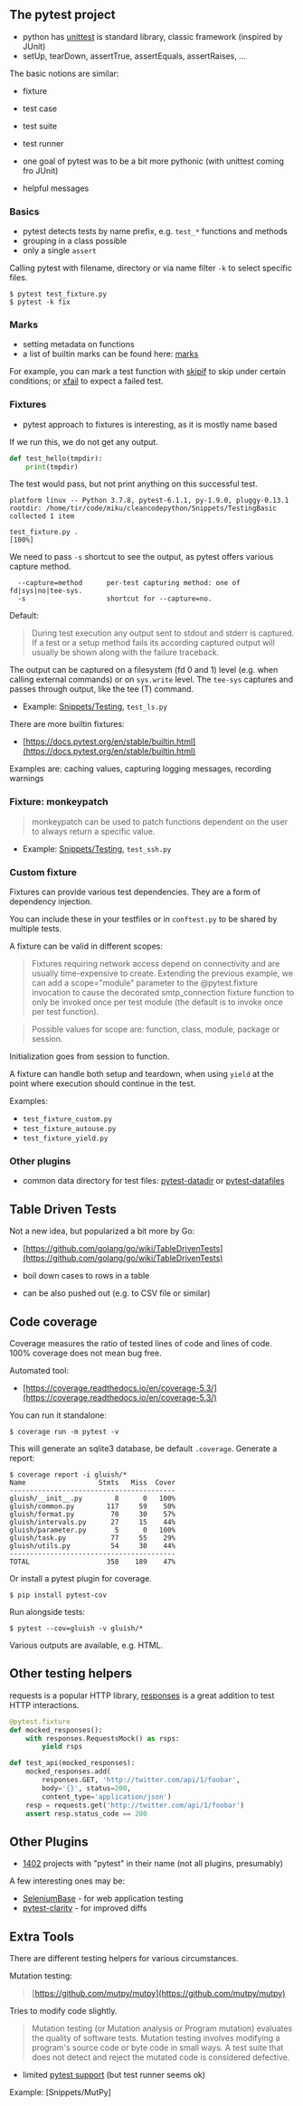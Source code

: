 ## The pytest project

* python has [unittest](https://docs.python.org/3/library/unittest.html) is
  standard library, classic framework (inspired by JUnit)
* setUp, tearDown, assertTrue, assertEquals, assertRaises, ...

The basic notions are similar:

* fixture
* test case
* test suite
* test runner

* one goal of pytest was to be a bit more pythonic (with unittest coming fro
JUnit)
* helpful messages

### Basics

* pytest detects tests by name prefix, e.g. `test_*` functions and methods
* grouping in a class possible
* only a single `assert`

Calling pytest with filename, directory or via name filter `-k` to select
specific files.

```
$ pytest test_fixture.py
$ pytest -k fix
```

### Marks

* setting metadata on functions
* a list of builtin marks can be found here: [marks](https://docs.pytest.org/en/stable/reference.html#marks-ref)

For example, you can mark a test function with
[skipif](https://docs.pytest.org/en/stable/reference.html#pytest-mark-skipif) to
skip under certain conditions; or
[xfail](https://docs.pytest.org/en/stable/reference.html#pytest-mark-xfail) to
expect a failed test.

### Fixtures

* pytest approach to fixtures is interesting, as it is mostly name based

If we run this, we do not get any output.

```python
def test_hello(tmpdir):
    print(tmpdir)
```

The test would pass, but not print anything on this successful test.

```
platform linux -- Python 3.7.8, pytest-6.1.1, py-1.9.0, pluggy-0.13.1
rootdir: /home/tir/code/miku/cleancodepython/Snippets/TestingBasic
collected 1 item                                             

test_fixture.py .                                                            [100%]
```

We need to pass `-s` shortcut to see the output, as pytest offers various capture method.

```
  --capture=method      per-test capturing method: one of fd|sys|no|tee-sys.
  -s                    shortcut for --capture=no.
```

Default:

> During test execution any output sent to stdout and stderr is captured. If a
> test or a setup method fails its according captured output will usually be
> shown along with the failure traceback.

The output can be captured on a filesystem (fd 0 and 1) level (e.g. when calling
external commands) or on `sys.write` level. The `tee-sys` captures and passes
through output, like the tee (T) command.

* Example: [Snippets/Testing](Snippets/Testing), `test_ls.py`

There are more builtin fixtures:

* [https://docs.pytest.org/en/stable/builtin.html](https://docs.pytest.org/en/stable/builtin.html)

Examples are: caching values, capturing logging messages, recording warnings

### Fixture: monkeypatch

> monkeypatch can be used to patch functions dependent on the user to always
> return a specific value.

* Example: [Snippets/Testing](Snippets/Testing), `test_ssh.py`

### Custom fixture

Fixtures can provide various test dependencies. They are a form of dependency
injection.

You can include these in your testfiles or in `conftest.py` to be shared by multiple tests.

A fixture can be valid in different scopes:

> Fixtures requiring network access depend on connectivity and are usually
> time-expensive to create. Extending the previous example, we can add a
> scope="module" parameter to the @pytest.fixture invocation to cause the
> decorated smtp_connection fixture function to only be invoked once per test
> module (the default is to invoke once per test function). 

> Possible values for scope are: function, class, module, package or session.

Initialization goes from session to function.

A fixture can handle both setup and teardown, when using `yield` at the point
where execution should continue in the test.

Examples:

* `test_fixture_custom.py`
* `test_fixture_autouse.py`
* `test_fixture_yield.py`

### Other plugins

* common data directory for test files:
  [pytest-datadir](https://pypi.org/project/pytest-datadir/) or
  [pytest-datafiles](https://pypi.org/project/pytest-datafiles/)


## Table Driven Tests

Not a new idea, but popularized a bit more by Go:

* [https://github.com/golang/go/wiki/TableDrivenTests](https://github.com/golang/go/wiki/TableDrivenTests)

* boil down cases to rows in a table
* can be also pushed out (e.g. to CSV file or similar)

## Code coverage

Coverage measures the ratio of tested lines of code and lines of code. 100%
coverage does not mean bug free.

Automated tool:

* [https://coverage.readthedocs.io/en/coverage-5.3/](https://coverage.readthedocs.io/en/coverage-5.3/)

You can run it standalone:

```
$ coverage run -m pytest -v
```

This will generate an sqlite3 database, be default `.coverage`. Generate a report:

```
$ coverage report -i gluish/*
Name                  Stmts   Miss  Cover
-----------------------------------------
gluish/__init__.py        8      0   100%
gluish/common.py        117     59    50%
gluish/format.py         70     30    57%
gluish/intervals.py      27     15    44%
gluish/parameter.py       5      0   100%
gluish/task.py           77     55    29%
gluish/utils.py          54     30    44%
-----------------------------------------
TOTAL                   358    189    47%
```

Or install a pytest plugin for coverage.

```
$ pip install pytest-cov
```

Run alongside tests:

```
$ pytest --cov=gluish -v gluish/*
```

Various outputs are available, e.g. HTML.

## Other testing helpers

requests is a popular HTTP library,
[responses](https://github.com/getsentry/responses) is a great addition to test
HTTP interactions.

```python
@pytest.fixture
def mocked_responses():
    with responses.RequestsMock() as rsps:
        yield rsps

def test_api(mocked_responses):
    mocked_responses.add(
        responses.GET, 'http://twitter.com/api/1/foobar',
        body='{}', status=200,
        content_type='application/json')
    resp = requests.get('http://twitter.com/api/1/foobar')
    assert resp.status_code == 200
```

## Other Plugins

* [1402](https://pypi.org/search/?q=name%3Apytest&o=-created) projects with "pytest" in their name (not all plugins, presumably)

A few interesting ones may be:

* [SeleniumBase](https://github.com/seleniumbase/SeleniumBase) - for web application testing
* [pytest-clarity](https://github.com/darrenburns/pytest-clarity) - for improved diffs

## Extra Tools

There are different testing helpers for various circumstances.

Mutation testing:

> [https://github.com/mutpy/mutpy](https://github.com/mutpy/mutpy)

Tries to modify code slightly.

> Mutation testing (or Mutation analysis or Program mutation) evaluates the
> quality of software tests. Mutation testing involves modifying a program's
> source code or byte code in small ways. A test suite that does not detect and
> reject the mutated code is considered defective.

* limited [pytest support](https://github.com/mutpy/mutpy/issues/17) (but test runner seems ok)

Example: [Snippets/MutPy]

